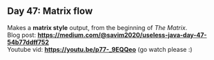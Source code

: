 ## Day 47: Matrix flow
Makes a **matrix style** output, from the beginning of *The Matrix*.  
Blog post: **<https://medium.com/@savim2020/useless-java-day-47-54b77ddff752>**  
Youtube vid: **<https://youtu.be/p77-_9EQQeo>** (go watch please :)
